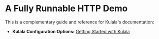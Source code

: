 # A Fully Runnable HTTP Demo

This is a complementary guide and reference for Kulala's documentation:
- **Kulala Configuration Options:** [Getting Started with Kulala](https://neovim.getkulala.net/docs/getting-started/configuration-options)
